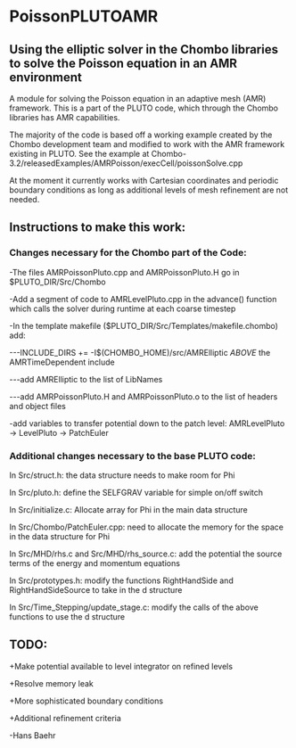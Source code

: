 # PoissonPLUTOAMR

## Using the elliptic solver in the Chombo libraries to solve the Poisson equation in an AMR environment

A module for solving the Poisson equation in an adaptive mesh (AMR) framework. This is a part of the PLUTO code, which through the Chombo libraries has AMR capabilities.

The majority of the code is based off a working example created by the Chombo development team and modified to work with the AMR framework existing in PLUTO. See the example at Chombo-3.2/releasedExamples/AMRPoisson/execCell/poissonSolve.cpp

At the moment it currently works with Cartesian coordinates and periodic boundary conditions as long as additional levels of mesh refinement are not needed.

## Instructions to make this work:

### Changes necessary for the Chombo part of the Code:

-The files AMRPoissonPluto.cpp and AMRPoissonPluto.H go in $PLUTO_DIR/Src/Chombo

-Add a segment of code to AMRLevelPluto.cpp in the advance() function which calls the solver during runtime at each coarse timestep

-In the template makefile ($PLUTO_DIR/Src/Templates/makefile.chombo) add:

---INCLUDE_DIRS += -I$(CHOMBO_HOME)/src/AMRElliptic *ABOVE* the AMRTimeDependent include

---add AMRElliptic to the list of LibNames

---add AMRPoissonPluto.H and AMRPoissonPluto.o to the list of headers and object files

-add variables to transfer potential down to the patch level: AMRLevelPluto -> LevelPluto -> PatchEuler

### Additional changes necessary to the base PLUTO code:

In Src/struct.h: the data structure needs to make room for Phi

In Src/pluto.h: define the SELFGRAV variable for simple on/off switch

In Src/initialize.c: Allocate array for Phi in the main data structure

In Src/Chombo/PatchEuler.cpp: need to allocate the memory for the space in the data structure for Phi

In Src/MHD/rhs.c and Src/MHD/rhs_source.c: add the potential the source terms of the energy and momentum equations

In Src/prototypes.h: modify the functions RightHandSide and RightHandSideSource to take in the d structure

In Src/Time_Stepping/update_stage.c: modify the calls of the above functions to use the d structure

## TODO:

+Make potential available to level integrator on refined levels

+Resolve memory leak

+More sophisticated boundary conditions

+Additional refinement criteria

-Hans Baehr
